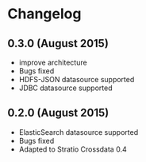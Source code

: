 # Changelog


## 0.3.0 (August 2015)
* improve architecture
* Bugs fixed
* HDFS-JSON datasource supported
* JDBC datasource supported

## 0.2.0 (August 2015)
  * ElasticSearch datasource supported
  * Bugs fixed
  * Adapted to Stratio Crossdata 0.4


